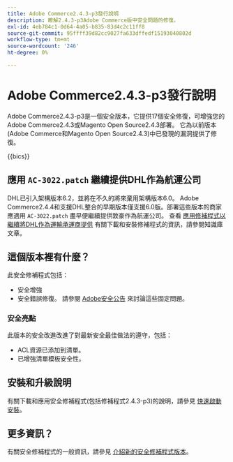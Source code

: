 ```yaml
---
title: Adobe Commerce2.4.3-p3發行說明
description: 瞭解2.4.3-p3Adobe Commerce版中安全問題的修復。
exl-id: 4eb784c1-0d64-4a05-b835-83d4c2c11ff8
source-git-commit: 95ffff39d82cc9027fa633dffedf15193040802d
workflow-type: tm+mt
source-wordcount: '246'
ht-degree: 0%

---
```


# Adobe Commerce2.4.3-p3發行說明

Adobe Commerce2.4.3-p3是一個安全版本，它提供17個安全修復，可增強您的Adobe Commerce2.4.3或Magento Open Source2.4.3部署。 它為以前版本(Adobe Commerce和Magento Open Source2.4.3)中已發現的漏洞提供了修復。

{{bics}}

## 應用 `AC-3022.patch` 繼續提供DHL作為航運公司

DHL已引入架構版本6.2，並將在不久的將來棄用架構版本6.0。 Adobe Commerce2.4.4和支援DHL整合的早期版本僅支援6.0版。部署這些版本的商家應適用 `AC-3022.patch` 盡早便繼續提供敦豪作為航運公司。 查看 [應用修補程式以繼續將DHL作為運輸承運商提供](https://support.magento.com/hc/en-us/articles/7707818131597-Apply-a-patch-to-continue-offering-DHL-as-shipping-carrier) 有關下載和安裝修補程式的資訊，請參閱知識庫文章。

## 這個版本裡有什麼？

此安全修補程式包括：

* 安全增強
* 安全錯誤修復。 請參閱 [Adobe安全公告](https://helpx.adobe.com/security/products/magento/apsb22-38.html) 來討論這些固定問題。

### 安全亮點

此版本的安全改進改進了對最新安全最佳做法的遵守，包括：

* ACL資源已添加到清單。
* 已增強清單模板安全性。

## 安裝和升級說明

有關下載和應用安全修補程式(包括修補程式2.4.3-p3)的說明，請參見 [快速啟動安裝](../../../installation/composer.md)。

## 更多資訊？

有關安全修補程式的一般資訊，請參見 [介紹新的安全修補程式版本](https://community.magento.com/t5/Magento-DevBlog/Introducing-the-New-Security-Patch-Release/ba-p/141287)。
